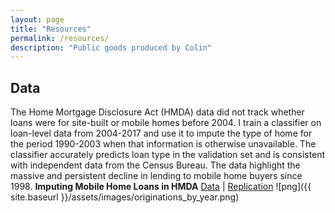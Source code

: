 ```yaml
---
layout: page
title: "Resources"
permalink: /resources/
description: "Public goods produced by Colin"
---
```


  <section>
    <h2> Data </h2>
      <p>
        <span class="marginnote">The Home Mortgage Disclosure Act (HMDA) data did not track whether loans were for site-built or mobile homes before 2004. I train a classifier on loan-level data from 2004-2017 and use it to impute the type of home for the period 1990-2003 when that information is otherwise unavailable. The classifier accurately predicts loan type in the validation set and is consistent with independent data from the Census Bureau. The data highlight the massive and persistent decline in lending to mobile home buyers since 1998. </span>
        <span class="papertitle"><b>Imputing Mobile Home Loans in HMDA</b></span>
        <span class="paperdetails"> <a href="10.5281/zenodo.16848727" target="_blank">Data</a> | <a href="https://github.com/williamsca/manufactured-hmda" target="_blank">Replication</a>
        </span>
        ![png]({{ site.baseurl }}/assets/images/originations_by_year.png)
      </p>

  </section>